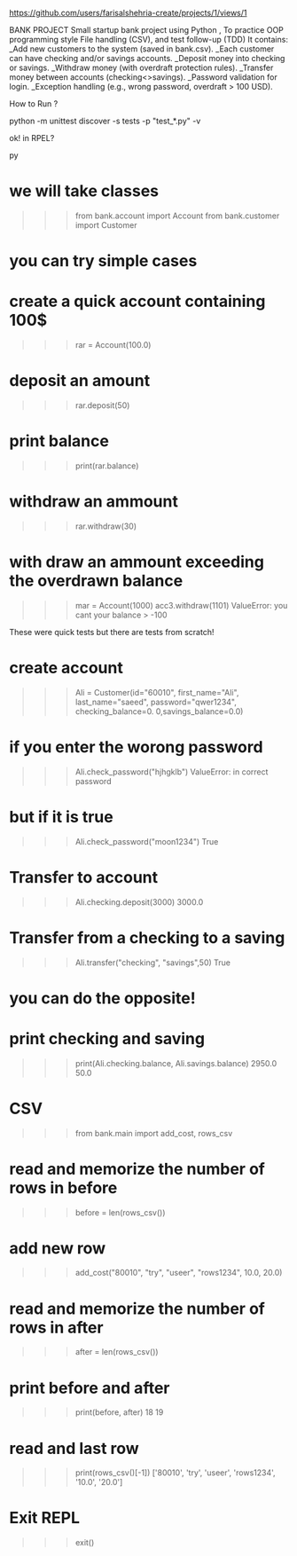 https://github.com/users/farisalshehria-create/projects/1/views/1

BANK PROJECT
Small startup bank project using Python , To practice OOP programming style
File handling (CSV), and test follow-up (TDD)
It contains:
_Add new customers to the system (saved in bank.csv).
_Each customer can have checking and/or savings accounts.
_Deposit money into checking or savings.
_Withdraw money (with overdraft protection rules).
_Transfer money between accounts (checking<>savings).
_Password validation for login.
_Exception handling (e.g., wrong password, overdraft > 100 USD).

How to Run ?

python -m unittest discover -s tests -p "test_*.py" -v

ok! in RPEL?

py

#                                we will take classes
>>> from bank.account import Account
>>> from bank.customer import Customer
#                               you can try simple cases
#                         create a quick account containing 100$
>>> rar = Account(100.0)
#                                 deposit an amount     
>>> rar.deposit(50)
#                                   print balance
>>> print(rar.balance)
#                                 withdraw an ammount
>>> rar.withdraw(30)
#                   with draw an ammount exceeding the overdrawn balance
>>> mar = Account(1000)
>>> acc3.withdraw(1101)
ValueError: you cant your balance > -100

These were quick tests
but there are tests from scratch!
#                                    create account
>>> Ali = Customer(id="60010", first_name="Ali", last_name="saeed", password="qwer1234", checking_balance=0.
0,savings_balance=0.0)
#                             if you enter the worong password
>>> Ali.check_password("hjhgklb")
ValueError: in correct password
#                                   but if it is true
>>> Ali.check_password("moon1234")
True
#                                  Transfer to account
>>> Ali.checking.deposit(3000)
3000.0
#                          Transfer from a checking to a saving
>>> Ali.transfer("checking", "savings",50)
True
# you can do the opposite!
#                               print checking and saving
>>> print(Ali.checking.balance, Ali.savings.balance)
2950.0 50.0
#                                       CSV  
>>> from bank.main import add_cost, rows_csv
#                      read and memorize the number of rows in before
>>> before = len(rows_csv())
#                                   add new row
>>> add_cost("80010", "try", "useer", "rows1234", 10.0, 20.0)
#                      read and memorize the number of rows in after
>>> after = len(rows_csv())
#                              print before and after
>>> print(before, after)
18 19
#                               read and last row
>>> print(rows_csv()[-1])
['80010', 'try', 'useer', 'rows1234', '10.0', '20.0']
#                                   Exit REPL
>>> exit()